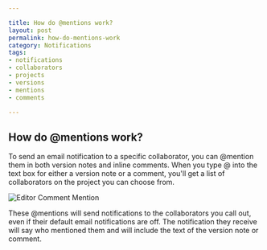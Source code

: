 ```yaml
---

title: How do @mentions work?
layout: post
permalink: how-do-mentions-work
category: Notifications 
tags:
- notifications
- collaborators
- projects
- versions
- mentions
- comments

---
```


## How do @mentions work? 
To send an email notification to a specific collaborator, you can @mention them in both version notes and inline comments. When you type @ into the text box for either a version note or a comment, you'll get a list of collaborators on the project you can choose from. 

![Editor Comment Mention](https://s3.amazonaws.com/beegit-images/helpImages/editor-comment-mention.png)

These @mentions will send notifications to the collaborators you call out, even if their default email notifications are off. The notification they receive will say who mentioned them and will include the text of the version note or comment. 
